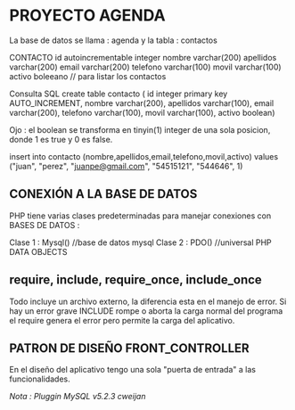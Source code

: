 # PROYECTO AGENDA

La base de datos se llama : agenda 
y la tabla : contactos

CONTACTO
id autoincrementable integer
nombre varchar(200)
apellidos varchar(200)
email varchar(200)
telefono varchar(100)
movil varchar(100)
activo boleeano // para listar los contactos

Consulta SQL
create table contacto (
id integer primary key AUTO_INCREMENT,
nombre varchar(200),
apellidos varchar(100),
email varchar(200),
telefono varchar(100),
movil varchar(100),
activo boolean)

Ojo : el boolean se transforma en tinyin(1) integer de una sola posicion, donde 1 es true y 0 es false.

insert into contacto (nombre,apellidos,email,telefono,movil,activo)
values ("juan", "perez", "juanpe@gmail.com", "54515121", "544646", 1) 

## CONEXIÓN A LA BASE DE DATOS
PHP tiene varias clases predeterminadas para manejar conexiones con BASES DE DATOS :

Clase 1 : Mysql() //base de datos mysql
Clase 2 : PDO() //universal PHP DATA OBJECTS

## require, include, require_once, include_once
Todo incluye un archivo externo, la diferencia esta en el manejo de error.
Si hay un error grave INCLUDE rompe o aborta la carga normal del programa el require genera el error pero permite la carga del aplicativo.

## PATRON DE DISEÑO FRONT_CONTROLLER

En el diseño del aplicativo tengo una sola "puerta de entrada" a las funcionalidades.

*Nota : Pluggin MySQL v5.2.3 cweijan*
